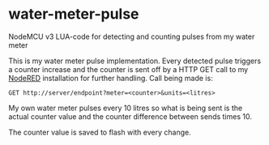 # water-meter-pulse
NodeMCU v3 LUA-code for detecting and counting pulses from my water meter

This is my water meter pulse implementation. Every detected pulse triggers a counter increase and the counter is sent off by a HTTP GET call to my [NodeRED](https://nodered.org/) installation for further handling. Call being made is:

```GET http://server/endpoint?meter=<counter>&units=<litres>```

My own water meter pulses every 10 litres so what is being sent is the actual counter value and the counter difference between sends times 10.

The counter value is saved to flash with every change.
